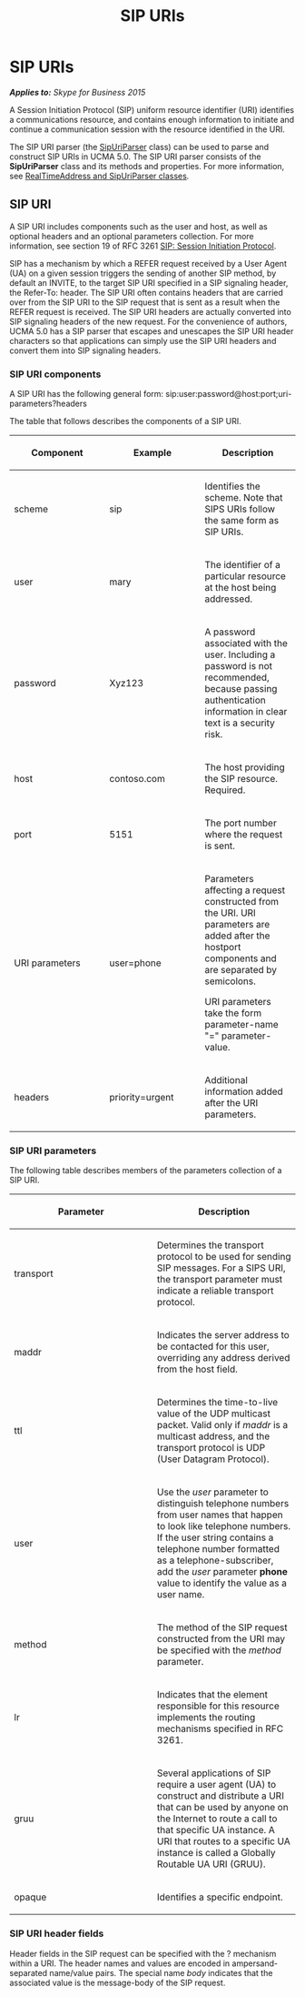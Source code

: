 ﻿---
title: SIP URIs
TOCTitle: SIP URIs
ms:assetid: 44dc0702-5b75-4e67-a7ad-078d8e590903
ms:mtpsurl: https://msdn.microsoft.com/en-us/library/Dn466057(v=office.16)
ms:contentKeyID: 65239989
ms.date: 07/27/2015
mtps_version: v=office.16
---

# SIP URIs


_**Applies to:** Skype for Business 2015_

A Session Initiation Protocol (SIP) uniform resource identifier (URI) identifies a communications resource, and contains enough information to initiate and continue a communication session with the resource identified in the URI.

The SIP URI parser (the [SipUriParser](https://msdn.microsoft.com/en-us/library/hh384267\(v=office.16\)) class) can be used to parse and construct SIP URIs in UCMA 5.0. The SIP URI parser consists of the **SipUriParser** class and its methods and properties. For more information, see [RealTimeAddress and SipUriParser classes](realtimeaddress-and-sipuriparser-classes.md).

## SIP URI

A SIP URI includes components such as the user and host, as well as optional headers and an optional parameters collection. For more information, see section 19 of RFC 3261 [SIP: Session Initiation Protocol](http://www.ietf.org/rfc/rfc3261.txt).

SIP has a mechanism by which a REFER request received by a User Agent (UA) on a given session triggers the sending of another SIP method, by default an INVITE, to the target SIP URI specified in a SIP signaling header, the Refer-To: header. The SIP URI often contains headers that are carried over from the SIP URI to the SIP request that is sent as a result when the REFER request is received. The SIP URI headers are actually converted into SIP signaling headers of the new request. For the convenience of authors, UCMA 5.0 has a SIP parser that escapes and unescapes the SIP URI header characters so that applications can simply use the SIP URI headers and convert them into SIP signaling headers.

### SIP URI components

A SIP URI has the following general form: sip:user:password@host:port;uri-parameters?headers

The table that follows describes the components of a SIP URI.

<table>
<colgroup>
<col style="width: 33%" />
<col style="width: 33%" />
<col style="width: 33%" />
</colgroup>
<thead>
<tr class="header">
<th><p>Component</p></th>
<th><p>Example</p></th>
<th><p>Description</p></th>
</tr>
</thead>
<tbody>
<tr class="odd">
<td><p>scheme</p></td>
<td><p>sip</p></td>
<td><p>Identifies the scheme. Note that SIPS URIs follow the same form as SIP URIs.</p></td>
</tr>
<tr class="even">
<td><p>user</p></td>
<td><p>mary</p></td>
<td><p>The identifier of a particular resource at the host being addressed.</p></td>
</tr>
<tr class="odd">
<td><p>password</p></td>
<td><p>Xyz123</p></td>
<td><p>A password associated with the user. Including a password is not recommended, because passing authentication information in clear text is a security risk.</p></td>
</tr>
<tr class="even">
<td><p>host</p></td>
<td><p>contoso.com</p></td>
<td><p>The host providing the SIP resource. Required.</p></td>
</tr>
<tr class="odd">
<td><p>port</p></td>
<td><p>5151</p></td>
<td><p>The port number where the request is sent.</p></td>
</tr>
<tr class="even">
<td><p>URI parameters</p></td>
<td><p>user=phone</p></td>
<td><p>Parameters affecting a request constructed from the URI. URI parameters are added after the hostport components and are separated by semicolons.</p>
<p>URI parameters take the form parameter-name &quot;=&quot; parameter-value.</p></td>
</tr>
<tr class="odd">
<td><p>headers</p></td>
<td><p>priority=urgent</p></td>
<td><p>Additional information added after the URI parameters.</p></td>
</tr>
</tbody>
</table>


### SIP URI parameters

The following table describes members of the parameters collection of a SIP URI.

<table>
<colgroup>
<col style="width: 50%" />
<col style="width: 50%" />
</colgroup>
<thead>
<tr class="header">
<th><p>Parameter</p></th>
<th><p>Description</p></th>
</tr>
</thead>
<tbody>
<tr class="odd">
<td><p>transport</p></td>
<td><p>Determines the transport protocol to be used for sending SIP messages. For a SIPS URI, the transport parameter must indicate a reliable transport protocol.</p></td>
</tr>
<tr class="even">
<td><p>maddr</p></td>
<td><p>Indicates the server address to be contacted for this user, overriding any address derived from the host field.</p></td>
</tr>
<tr class="odd">
<td><p>ttl</p></td>
<td><p>Determines the time-to-live value of the UDP multicast packet. Valid only if <em>maddr</em> is a multicast address, and the transport protocol is UDP (User Datagram Protocol).</p></td>
</tr>
<tr class="even">
<td><p>user</p></td>
<td><p>Use the <em>user</em> parameter to distinguish telephone numbers from user names that happen to look like telephone numbers. If the user string contains a telephone number formatted as a telephone-subscriber, add the <em>user</em> parameter <strong>phone</strong> value to identify the value as a user name.</p></td>
</tr>
<tr class="odd">
<td><p>method</p></td>
<td><p>The method of the SIP request constructed from the URI may be specified with the <em>method</em> parameter.</p></td>
</tr>
<tr class="even">
<td><p>lr</p></td>
<td><p>Indicates that the element responsible for this resource implements the routing mechanisms specified in RFC 3261.</p></td>
</tr>
<tr class="odd">
<td><p>gruu</p></td>
<td><p>Several applications of SIP require a user agent (UA) to construct and distribute a URI that can be used by anyone on the Internet to route a call to that specific UA instance. A URI that routes to a specific UA instance is called a Globally Routable UA URI (GRUU).</p></td>
</tr>
<tr class="even">
<td><p>opaque</p></td>
<td><p>Identifies a specific endpoint.</p></td>
</tr>
</tbody>
</table>


### SIP URI header fields

Header fields in the SIP request can be specified with the ? mechanism within a URI. The header names and values are encoded in ampersand-separated name/value pairs. The special name *body* indicates that the associated value is the message-body of the SIP request.

